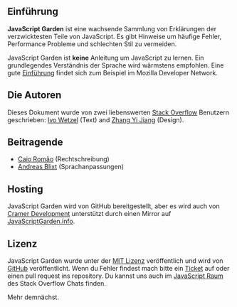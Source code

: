 ## Einführung

**JavaScript Garden** ist eine wachsende Sammlung von Erklärungen der verzwicktesten Teile von JavaScript. Es gibt 
Hinweise um häufige Fehler, Performance Probleme und schlechten Stil zu vermeiden.

JavaScript Garden ist **keine** Anleitung um JavaScript zu lernen. Ein grundlegendes Verständnis der Sprache wird 
wärmstens empfohlen. Eine gute [Einführung][1] findet sich zum Beispiel im Mozilla Developer Network.

## Die Autoren

Dieses Dokument wurde von zwei liebenswerten [Stack Overflow][2] Benutzern geschrieben: [Ivo Wetzel][3]
(Text) and [Zhang Yi Jiang][4] (Design).

## Beitragende

 - [Caio Romão][5] (Rechtschreibung)
 - [Andreas Blixt][6] (Sprachanpassungen)

## Hosting

JavaScript Garden wird von GitHub bereitgestellt, aber es wird auch von [Cramer Development][7] unterstützt durch 
einen Mirror auf [JavaScriptGarden.info][8].

## Lizenz

JavaScript Garden wurde unter der [MIT Lizenz][9] veröffentlich und wird von [GitHub][10] veröffentlicht. Wenn du 
Fehler findest mach bitte ein [Ticket][11] auf oder einen pull request ins repository. Du kannst uns auch im 
[JavaScript Raum][12] des Stack Overflow Chats finden.

Mehr demnächst.

[1]: https://developer.mozilla.org/en/JavaScript/Guide
[2]: http://stackoverflow.com/
[3]: http://stackoverflow.com/users/170224/ivo-wetzel
[4]: http://stackoverflow.com/users/313758/yi-jiang
[5]: https://github.com/caio
[6]: https://github.com/blixt
[7]: http://cramerdev.com/
[8]: http://javascriptgarden.info/
[9]: https://github.com/BonsaiDen/JavaScript-Garden/blob/next/LICENSE
[10]: https://github.com/BonsaiDen/JavaScript-Garden
[11]: https://github.com/BonsaiDen/JavaScript-Garden/issues
[12]: http://chat.[stackoverflow.com/rooms/17/javascript